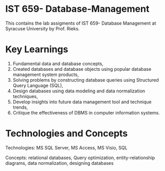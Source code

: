 # IST 659- Database-Management
This contains the lab assigments of IST 659- Database Management at Syracuse University by Prof. Rieks.

# Key Learnings
1. Fundamental data and database concepts,
2. Created databases and database objects using popular database management system products,
3. Solving problems by constructing database queries using Structured Query Language (SQL),
4. Design databases using data modeling and data normalization techniques,
5. Develop insights into future data management tool and technique trends,
6. Critique the effectiveness of DBMS in computer information systems.

# Technologies and Concepts

Technologies: MS SQL Server, MS Access, MS Visio, SQL 

Concepts: relational databases, Query optimization, entity-relationship diagrams, data normalization, designing databases

